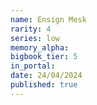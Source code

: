 ```yaml
---
name: Ensign Mesk
rarity: 4
series: low
memory_alpha:
bigbook_tier: 5
in_portal:
date: 24/04/2024
published: true
---
```



